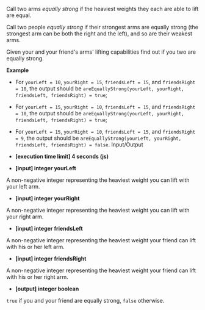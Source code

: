 Call two arms *equally strong* if the heaviest weights they each are able to lift are equal.

Call two people *equally strong* if their strongest arms are equally strong (the strongest arm can be both the right and the left), and so are their weakest arms.

Given your and your friend's arms' lifting capabilities find out if you two are equally strong.

__Example__

* For `yourLeft = 10`, `yourRight = 15`, `friendsLeft = 15`, and `friendsRight = 10`, the output should be
`areEquallyStrong(yourLeft, yourRight, friendsLeft, friendsRight) = true`;
* For `yourLeft = 15`, `yourRight = 10`, `friendsLeft = 15`, and `friendsRight = 10`, the output should be
`areEquallyStrong(yourLeft, yourRight, friendsLeft, friendsRight) = true`;
* For `yourLeft = 15`, `yourRight = 10`, `friendsLeft = 15`, and `friendsRight = 9`, the output should be
`areEquallyStrong(yourLeft, yourRight, friendsLeft, friendsRight) = false`.
Input/Output

* __[execution time limit] 4 seconds (js)__

* __[input] integer yourLeft__

A non-negative integer representing the heaviest weight you can lift with your left arm.

* __[input] integer yourRight__

A non-negative integer representing the heaviest weight you can lift with your right arm.

* __[input] integer friendsLeft__

A non-negative integer representing the heaviest weight your friend can lift with his or her left arm.

* __[input] integer friendsRight__

A non-negative integer representing the heaviest weight your friend can lift with his or her right arm.

* __[output] integer boolean__

`true` if you and your friend are equally strong, `false` otherwise.
